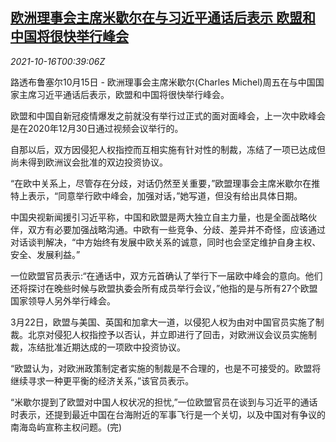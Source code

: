 <!--1634346062000-->
[欧洲理事会主席米歇尔在与习近平通话后表示 欧盟和中国将很快举行峰会](https://cn.reuters.com/article/eu-michel-china-summit-1016-idCNKBS2H6010)
------

<div><i>2021-10-16T00:39:06Z</i></div><p>路透布鲁塞尔10月15日 - 欧洲理事会主席米歇尔(Charles Michel)周五在与中国国家主席习近平通话后表示，欧盟和中国将很快举行峰会。</p><p>欧盟和中国自新冠疫情爆发之前就没有举行过正式的面对面峰会，上一次中欧峰会是在2020年12月30日通过视频会议举行的。</p><p>自那以后，双方因侵犯人权指控而互相实施有针对性的制裁，冻结了一项已达成但尚未得到欧洲议会批准的双边投资协议。</p><p>“在欧中关系上，尽管存在分歧，对话仍然至关重要，”欧盟理事会主席米歇尔在推特上表示，“同意举行欧中峰会，加强对话，”她写道，但没有给出具体日期。</p><p>中国央视新闻援引习近平称，中国和欧盟是两大独立自主力量，也是全面战略伙伴，双方有必要加强战略沟通。中欧有一些竞争、分歧、差异并不奇怪，应该通过对话谈判解决，“中方始终有发展中欧关系的诚意，同时也会坚定维护自身主权、安全、发展利益。”</p><p>一位欧盟官员表示:“在通话中，双方元首确认了举行下一届欧中峰会的意向。他们还将探讨在晚些时候与欧盟执委会所有成员举行会议，”他指的是与所有27个欧盟国家领导人另外举行峰会。</p><p>3月22日，欧盟与美国、英国和加拿大一道，以侵犯人权为由对中国官员实施了制裁。北京对侵犯人权指控予以否认，并立即进行了回击，对欧洲议会议员实施制裁，冻结批准近期达成的一项欧中投资协议。</p><p>“欧盟认为，对欧洲政策制定者实施的制裁是不合理的，也是不可接受的。欧盟将继续寻求一种更平衡的经济关系，”该官员表示。</p><p>“米歇尔提到了欧盟对中国人权状况的担忧,”一位欧盟官员在谈到与习近平的通话时表示，还提到最近中国在台海附近的军事飞行是一个关切，以及中国对有争议的南海岛屿宣称主权问题。(完)</p>
